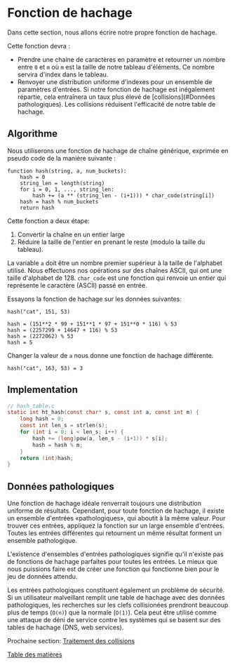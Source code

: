 # Fonction de hachage

Dans cette section, nous allons écrire notre propre fonction de hachage.

Cette fonction devra :

- Prendre une chaine de caractères en paramètre et retourner un nombre entre `0` et `m` où `m` est la taille de notre tableau d'éléments. Ce nombre servira d'index dans le tableau.
- Renvoyer une distribution uniforme d'indexes pour un ensemble de paramètres d'entrées. Si notre fonction de hachage est inégalement répartie, cela entraînera un taux plus élevé de [collisions](#Données pathologiques). Les collisions réduisent l'efficacité de notre table de hachage.

## Algorithme

Nous utiliserons une fonction de hachage de chaîne générique, exprimée en pseudo code de la manière suivante :

```
function hash(string, a, num_buckets):
    hash = 0
    string_len = length(string)
    for i = 0, 1, ..., string_len:
        hash += (a ** (string_len - (i+1))) * char_code(string[i])
    hash = hash % num_buckets
    return hash
```

Cette fonction a deux étape:

1. Convertir la chaîne en un entier large
2. Réduire la taille de l'entier en prenant le reste (modulo la taille du tableau).

La variable `a` doit être un nombre premier supérieur à la taille de l'alphabet utilisé. Nous effectuons nos opérations sur des chaînes ASCII, qui ont une taille d'alphabet de 128.
`char_code` est une fonction qui renvoie un entier qui représente le caractère (ASCII) passé en entrée.

Essayons la fonction de hachage sur les données suivantes:

```
hash("cat", 151, 53)

hash = (151**2 * 99 + 151**1 * 97 + 151**0 * 116) % 53
hash = (2257299 + 14647 + 116) % 53
hash = (2272062) % 53
hash = 5
```

Changer la valeur de `a` nous donne une fonction de hachage différente.

```
hash("cat", 163, 53) = 3
```

## Implementation

```c
// hash_table.c
static int ht_hash(const char* s, const int a, const int m) {
    long hash = 0;
    const int len_s = strlen(s);
    for (int i = 0; i < len_s; i++) {
        hash += (long)pow(a, len_s - (i+1)) * s[i];
        hash = hash % m;
    }
    return (int)hash;
}
```

## Données pathologiques

Une fonction de hachage idéale renverrait toujours une distribution uniforme de résultats. Cependant, pour toute fonction de hachage, il existe un ensemble d'entrées «pathologiques», qui aboutit à la même valeur. Pour trouver ces entrées, appliquez la fonction sur un large ensemble d'entrées. Toutes les entrées différentes qui retournent un même résultat forment un ensemble pathologique.

L'existence d'ensembles d'entrées pathologiques signifie qu'il n'existe pas de fonctions de hachage parfaites pour toutes les entrées. Le mieux que nous puissions faire est de créer une fonction qui fonctionne bien pour le jeu de données attendu.

Les entrées pathologiques constituent également un problème de sécurité. Si un utilisateur malveillant remplit une table de hachage avec des données pathologiques, les recherches sur les clefs collisionées prendront beaucoup plus de temps (`O(n)`) que la normale (`O(1)`).
Cela peut être utilisé comme une attaque de déni de service contre les systèmes qui se basent sur des tables de hachage (DNS, web services).

Prochaine section: [Traitement des collisions](../04-collisions)

[Table des matières](/.translations/fr/README.md#contents)
